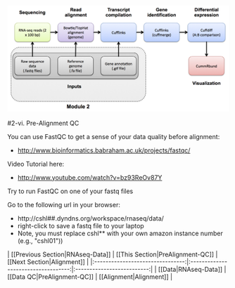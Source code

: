 ![RNA-seq Flowchart - Module 2](Images/RNA-seq_Flowchart2.png)

#2-vi. Pre-Alignment QC

You can use FastQC to get a sense of your data quality before alignment:
* http://www.bioinformatics.babraham.ac.uk/projects/fastqc/

Video Tutorial here: 
* http://www.youtube.com/watch?v=bz93ReOv87Y

Try to run FastQC on one of your fastq files

Go to the following url in your browser:
* http://cshl##.dyndns.org/workspace/rnaseq/data/
* right-click to save a fastq file to your laptop
* Note, you must replace cshl** with your own amazon instance number (e.g., "cshl01"))

| [[Previous Section|RNAseq-Data]] | [[This Section|PreAlignment-QC]]    | [[Next Section|Alignment]] |
|:--------------------------------:|:-----------------------------------:|:--------------------------:|
| [[Data|RNAseq-Data]]             | [[Data QC|PreAlignment-QC]]         | [[Alignment|Alignment]]    |